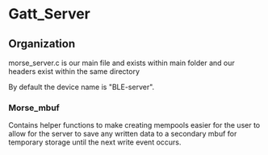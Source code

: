 # Gatt_Server

## Organization

morse_server.c is our main file and exists within main folder and our headers exist within the same directory 

By default the device name is "BLE-server".

### Morse_mbuf
Contains helper functions to make creating mempools easier for the user to allow for the server to save any written data to a secondary mbuf for temporary storage until the next write event occurs.
